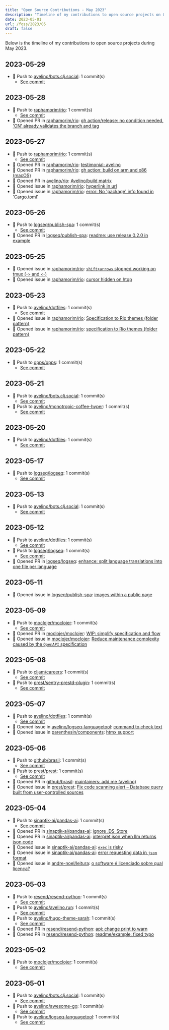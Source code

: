 ```yaml
---
title: "Open Source Contributions - May 2023"
description: "Timeline of my contributions to open source projects on GitHub during May 2023."
date: 2023-05-01
url: /foss/2023/05
draft: false
---
```


Below is the timeline of my contributions to open source projects during May 2023.

## 2023-05-29

- 🔨 Push to [avelino/bots.clj.social](https://github.com/avelino/bots.clj.social): 1 commit(s)
  - [See commit](https://github.com/avelino/bots.clj.social/commits/main/?author=avelino&since=2023-05-29&until=2023-05-29)

## 2023-05-28

- 🔨 Push to [raphamorim/rio](https://github.com/raphamorim/rio): 1 commit(s)
  - [See commit](https://github.com/raphamorim/rio/commits/main/?author=avelino&since=2023-05-28&until=2023-05-28)
- 🔀 Opened PR in [raphamorim/rio](https://github.com/raphamorim/rio): [gh action/release: no condition needed, 'ON' already validates the branch and tag](https://github.com/raphamorim/rio/pull/65)

## 2023-05-27

- 🔨 Push to [raphamorim/rio](https://github.com/raphamorim/rio): 1 commit(s)
  - [See commit](https://github.com/raphamorim/rio/commits/main/?author=avelino&since=2023-05-27&until=2023-05-27)
- 🔀 Opened PR in [raphamorim/rio](https://github.com/raphamorim/rio): [testimonial: avelino](https://github.com/raphamorim/rio/pull/61)
- 🔀 Opened PR in [raphamorim/rio](https://github.com/raphamorim/rio): [gh action: build on arm and x86 (macOS)](https://github.com/raphamorim/rio/pull/59)
- 🔀 Opened PR in [avelino/rio](https://github.com/avelino/rio): [Avelino/build matrix](https://github.com/avelino/rio/pull/1)
- 🐛 Opened issue in [raphamorim/rio](https://github.com/raphamorim/rio): [hyperlink in url](https://github.com/raphamorim/rio/issues/60)
- 🐛 Opened issue in [raphamorim/rio](https://github.com/raphamorim/rio): [error: No 'package' info found in 'Cargo.toml'](https://github.com/raphamorim/rio/issues/58)

## 2023-05-26

- 🔨 Push to [logseq/publish-spa](https://github.com/logseq/publish-spa): 1 commit(s)
  - [See commit](https://github.com/logseq/publish-spa/commits/main/?author=avelino&since=2023-05-26&until=2023-05-26)
- 🔀 Opened PR in [logseq/publish-spa](https://github.com/logseq/publish-spa): [readme: use release 0.2.0 in example](https://github.com/logseq/publish-spa/pull/7)

## 2023-05-25

- 🐛 Opened issue in [raphamorim/rio](https://github.com/raphamorim/rio): [`shift+arrows` stopped working on tmux (`->` and `<-`)](https://github.com/raphamorim/rio/issues/53)
- 🐛 Opened issue in [raphamorim/rio](https://github.com/raphamorim/rio): [cursor hidden on htop](https://github.com/raphamorim/rio/issues/51)

## 2023-05-23

- 🔨 Push to [avelino/dotfiles](https://github.com/avelino/dotfiles): 1 commit(s)
  - [See commit](https://github.com/avelino/dotfiles/commits/main/?author=avelino&since=2023-05-23&until=2023-05-23)
- 🐛 Opened issue in [raphamorim/rio](https://github.com/raphamorim/rio): [Specification to Rio themes (folder pattern)](https://github.com/raphamorim/rio/issues/43)
- 🐛 Opened issue in [raphamorim/rio](https://github.com/raphamorim/rio): [specification to Rio themes (folder pattern)](https://github.com/raphamorim/rio/issues/42)

## 2023-05-22

- 🔨 Push to [opps/opps](https://github.com/opps/opps): 1 commit(s)
  - [See commit](https://github.com/opps/opps/commits/main/?author=avelino&since=2023-05-22&until=2023-05-22)

## 2023-05-21

- 🔨 Push to [avelino/bots.clj.social](https://github.com/avelino/bots.clj.social): 1 commit(s)
  - [See commit](https://github.com/avelino/bots.clj.social/commits/main/?author=avelino&since=2023-05-21&until=2023-05-21)
- 🔨 Push to [avelino/monotropic-coffee-hyper](https://github.com/avelino/monotropic-coffee-hyper): 1 commit(s)
  - [See commit](https://github.com/avelino/monotropic-coffee-hyper/commits/main/?author=avelino&since=2023-05-21&until=2023-05-21)

## 2023-05-20

- 🔨 Push to [avelino/dotfiles](https://github.com/avelino/dotfiles): 1 commit(s)
  - [See commit](https://github.com/avelino/dotfiles/commits/main/?author=avelino&since=2023-05-20&until=2023-05-20)

## 2023-05-17

- 🔨 Push to [logseq/logseq](https://github.com/logseq/logseq): 1 commit(s)
  - [See commit](https://github.com/logseq/logseq/commits/main/?author=avelino&since=2023-05-17&until=2023-05-17)

## 2023-05-13

- 🔨 Push to [avelino/bots.clj.social](https://github.com/avelino/bots.clj.social): 1 commit(s)
  - [See commit](https://github.com/avelino/bots.clj.social/commits/main/?author=avelino&since=2023-05-13&until=2023-05-13)

## 2023-05-12

- 🔨 Push to [avelino/dotfiles](https://github.com/avelino/dotfiles): 1 commit(s)
  - [See commit](https://github.com/avelino/dotfiles/commits/main/?author=avelino&since=2023-05-12&until=2023-05-12)
- 🔨 Push to [logseq/logseq](https://github.com/logseq/logseq): 1 commit(s)
  - [See commit](https://github.com/logseq/logseq/commits/main/?author=avelino&since=2023-05-12&until=2023-05-12)
- 🔀 Opened PR in [logseq/logseq](https://github.com/logseq/logseq): [enhance: split language translations into one file per language](https://github.com/logseq/logseq/pull/9383)

## 2023-05-11

- 🐛 Opened issue in [logseq/publish-spa](https://github.com/logseq/publish-spa): [images within a public page](https://github.com/logseq/publish-spa/issues/6)

## 2023-05-09

- 🔨 Push to [moclojer/moclojer](https://github.com/moclojer/moclojer): 1 commit(s)
  - [See commit](https://github.com/moclojer/moclojer/commits/main/?author=avelino&since=2023-05-09&until=2023-05-09)
- 🔀 Opened PR in [moclojer/moclojer](https://github.com/moclojer/moclojer): [WIP: simplify specification and flow](https://github.com/moclojer/moclojer/pull/114)
- 🐛 Opened issue in [moclojer/moclojer](https://github.com/moclojer/moclojer): [Reduce maintenance complexity caused by the `OpenAPI` specification](https://github.com/moclojer/moclojer/issues/113)

## 2023-05-08

- 🔨 Push to [cljam/careers](https://github.com/cljam/careers): 1 commit(s)
  - [See commit](https://github.com/cljam/careers/commits/main/?author=avelino&since=2023-05-08&until=2023-05-08)
- 🔨 Push to [prest/sentry-prestd-plugin](https://github.com/prest/sentry-prestd-plugin): 1 commit(s)
  - [See commit](https://github.com/prest/sentry-prestd-plugin/commits/main/?author=avelino&since=2023-05-08&until=2023-05-08)

## 2023-05-07

- 🔨 Push to [avelino/dotfiles](https://github.com/avelino/dotfiles): 1 commit(s)
  - [See commit](https://github.com/avelino/dotfiles/commits/main/?author=avelino&since=2023-05-07&until=2023-05-07)
- 🐛 Opened issue in [avelino/logseq-languagetool](https://github.com/avelino/logseq-languagetool): [command to check text](https://github.com/avelino/logseq-languagetool/issues/11)
- 🐛 Opened issue in [parenthesin/components](https://github.com/parenthesin/components): [htmx support](https://github.com/parenthesin/components/issues/8)

## 2023-05-06

- 🔨 Push to [github/brasil](https://github.com/github/brasil): 1 commit(s)
  - [See commit](https://github.com/github/brasil/commits/main/?author=avelino&since=2023-05-06&until=2023-05-06)
- 🔨 Push to [prest/prest](https://github.com/prest/prest): 1 commit(s)
  - [See commit](https://github.com/prest/prest/commits/main/?author=avelino&since=2023-05-06&until=2023-05-06)
- 🔀 Opened PR in [github/brasil](https://github.com/github/brasil): [maintainers: add me (avelino)](https://github.com/github/brasil/pull/8)
- 🐛 Opened issue in [prest/prest](https://github.com/prest/prest): [Fix code scanning alert – Database query built from user-controlled sources](https://github.com/prest/prest/issues/818)

## 2023-05-04

- 🔨 Push to [sinaptik-ai/pandas-ai](https://github.com/sinaptik-ai/pandas-ai): 1 commit(s)
  - [See commit](https://github.com/sinaptik-ai/pandas-ai/commits/main/?author=avelino&since=2023-05-04&until=2023-05-04)
- 🔀 Opened PR in [sinaptik-ai/pandas-ai](https://github.com/sinaptik-ai/pandas-ai): [ignore .DS_Store](https://github.com/sinaptik-ai/pandas-ai/pull/44)
- 🔀 Opened PR in [sinaptik-ai/pandas-ai](https://github.com/sinaptik-ai/pandas-ai): [interpret json when llm returns json code](https://github.com/sinaptik-ai/pandas-ai/pull/33)
- 🐛 Opened issue in [sinaptik-ai/pandas-ai](https://github.com/sinaptik-ai/pandas-ai): [`exec` is risky](https://github.com/sinaptik-ai/pandas-ai/issues/43)
- 🐛 Opened issue in [sinaptik-ai/pandas-ai](https://github.com/sinaptik-ai/pandas-ai): [error requesting data in `json` format](https://github.com/sinaptik-ai/pandas-ai/issues/32)
- 🐛 Opened issue in [andre-noel/leitura](https://github.com/andre-noel/leitura): [o software é licenciado sobre qual licença?](https://github.com/andre-noel/leitura/issues/2)

## 2023-05-03

- 🔨 Push to [resend/resend-python](https://github.com/resend/resend-python): 1 commit(s)
  - [See commit](https://github.com/resend/resend-python/commits/main/?author=avelino&since=2023-05-03&until=2023-05-03)
- 🔨 Push to [avelino/avelino.run](https://github.com/avelino/avelino.run): 1 commit(s)
  - [See commit](https://github.com/avelino/avelino.run/commits/main/?author=avelino&since=2023-05-03&until=2023-05-03)
- 🔨 Push to [avelino/hugo-theme-sarah](https://github.com/avelino/hugo-theme-sarah): 1 commit(s)
  - [See commit](https://github.com/avelino/hugo-theme-sarah/commits/main/?author=avelino&since=2023-05-03&until=2023-05-03)
- 🔀 Opened PR in [resend/resend-python](https://github.com/resend/resend-python): [api: change print to warn](https://github.com/resend/resend-python/pull/23)
- 🔀 Opened PR in [resend/resend-python](https://github.com/resend/resend-python): [readme/example: fixed typo](https://github.com/resend/resend-python/pull/22)

## 2023-05-02

- 🔨 Push to [moclojer/moclojer](https://github.com/moclojer/moclojer): 1 commit(s)
  - [See commit](https://github.com/moclojer/moclojer/commits/main/?author=avelino&since=2023-05-02&until=2023-05-02)

## 2023-05-01

- 🔨 Push to [avelino/bots.clj.social](https://github.com/avelino/bots.clj.social): 1 commit(s)
  - [See commit](https://github.com/avelino/bots.clj.social/commits/main/?author=avelino&since=2023-05-01&until=2023-05-01)
- 🔨 Push to [avelino/awesome-go](https://github.com/avelino/awesome-go): 1 commit(s)
  - [See commit](https://github.com/avelino/awesome-go/commits/main/?author=avelino&since=2023-05-01&until=2023-05-01)
- 🔨 Push to [avelino/logseq-languagetool](https://github.com/avelino/logseq-languagetool): 1 commit(s)
  - [See commit](https://github.com/avelino/logseq-languagetool/commits/main/?author=avelino&since=2023-05-01&until=2023-05-01)


